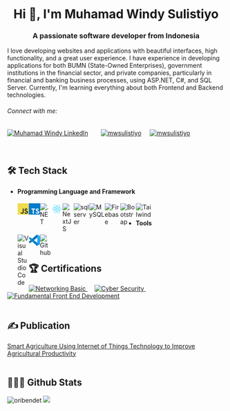 <h1 align="center">Hi 👋, I'm Muhamad Windy Sulistiyo</h1>
<h3 align="center">A passionate software developer from Indonesia</h3>
<p> 
I love developing websites and applications with beautiful interfaces, high functionality, and a great user experience. I have experience in developing applications for both BUMN (State-Owned Enterprises), government institutions in the financial sector, and private companies, particularly in financial and banking business processes, using ASP.NET, C#, and SQL Server. Currently, I'm learning everything about both Frontend and Backend technologies.
</p>

###### Connect with me:
<a href="https://www.linkedin.com/in/muhamad-windy-sulistiyo-505653120" target="blank" style="margin-right:10px"><img align="center" src="https://upload.wikimedia.org/wikipedia/commons/thumb/8/81/LinkedIn_icon.svg/72px-LinkedIn_icon.svg.png" alt="Muhamad Windy LinkedIn" height="30" width="30" /></a>
&nbsp;&nbsp;&nbsp; 
<a href="https://instagram.com/mwsulistiyo" target="blank"><img align="center" src="https://upload.wikimedia.org/wikipedia/commons/thumb/9/95/Instagram_logo_2022.svg/600px-Instagram_logo_2022.svg.png" alt="mwsulistiyo" height="30" width="30" /></a>
&nbsp;&nbsp;&nbsp; 
<a href="https://api.whatsapp.com/send/?phone=6285640229650&text=Halo+Muhamad+Windy" target="blank"><img align="center" src="https://upload.wikimedia.org/wikipedia/commons/thumb/1/19/WhatsApp_logo-color-vertical.svg/50px-WhatsApp_logo-color-vertical.svg.png" alt="mwsulistiyo" height="30" width="30" /></a>
<br />  
<br />  

## 🛠 Tech Stack
- #### Programming Language and Framework
  <img align="left" alt="JavaScript" width="26px" src="https://raw.githubusercontent.com/github/explore/80688e429a7d4ef2fca1e82350fe8e3517d3494d/topics/javascript/javascript.png" />
  <img align="left" alt="Typescript" width="26px" src="https://raw.githubusercontent.com/github/explore/80688e429a7d4ef2fca1e82350fe8e3517d3494d/topics/typescript/typescript.png" />
  <img align="left" alt=".NET" width="26px" src="https://upload.wikimedia.org/wikipedia/commons/7/7d/Microsoft_.NET_logo.svg" />
  <img align="left" alt="ReactJS" width="26px" src="https://raw.githubusercontent.com/github/explore/80688e429a7d4ef2fca1e82350fe8e3517d3494d/topics/react/react.png" />
  <img align="left" alt="NextJS" width="26px" src="https://upload.wikimedia.org/wikipedia/commons/thumb/5/5b/Nextjs-icon-512x309-yynfidez.png/220px-Nextjs-icon-512x309-yynfidez.png"/>
  <img align="left" alt="sql server" width="36px" src="https://www.svgrepo.com/show/303229/microsoft-sql-server-logo.svg" />
  <img align="left" alt="MySQL" width="36px" src="https://labs.mysql.com/common/logos/mysql-logo.svg?v2" />
  <img align="left" alt="Firebase" width="36px" src="https://upload.wikimedia.org/wikipedia/commons/thumb/c/cf/Firebase_icon.svg/120px-Firebase_icon.svg.png" />
  <img align="left" alt="Bootstrap" width="36px" src="https://avatars.githubusercontent.com/u/2918581?s=48&v=4" />
  <img align="left" alt="Tailwind" width="36px" src="https://avatars.githubusercontent.com/u/67109815?s=48&v=4" />
  <br /> 

- #### Tools
  <img align="left" alt="Visual Studio Code" width="26px" src="https://upload.wikimedia.org/wikipedia/commons/thumb/2/2c/Visual_Studio_Icon_2022.svg/193px-Visual_Studio_Icon_2022.svg.png" />
  <img align="left" alt="Visual Studio Code" width="26px" src="https://raw.githubusercontent.com/github/explore/80688e429a7d4ef2fca1e82350fe8e3517d3494d/topics/visual-studio-code/visual-studio-code.png" />
  <img align="left" alt="Github" width="26px" src="https://github.githubassets.com/assets/GitHub-Mark-ea2971cee799.png" />
<br />  
<br />  

## 🏆 Certifications  
<a target="_blank" href="https://www.credly.com/badges/2350e27f-c589-4944-a650-91368153b86c">   
  <img width="100px" src="https://images.credly.com/size/340x340/images/5bdd6a39-3e03-4444-9510-ecff80c9ce79/image.png" alt="Networking Basic" />
</a>&nbsp;&nbsp;&nbsp; 
<a target="_blank" href="https://www.credly.com/earner/earned/badge/2b0998a6-049a-4f22-8f75-317dba7e5073">   
  <img width="100px" src="https://images.credly.com/size/340x340/images/af8c6b4e-fc31-47c4-8dcb-eb7a2065dc5b/I2CS__1_.png" alt="Cyber Security" />
</a> &nbsp;&nbsp;&nbsp; 
<a target="_blank" href="https://www.dicoding.com/certificates/QLZ94KMM2P5D">   
  <img width="100px" src="https://dicoding-web-img.sgp1.cdn.digitaloceanspaces.com/original/commons/certificate_logo.png" alt="Fundamental Front End Development" />
</a> 
<br />  
<br />  

## ✍️ Publication
<a target="_blank" href="https://solidstatetechnology.us/index.php/JSST/article/view/2763">   
  Smart Agriculture Using Internet of Things Technology to Improve Agricultural Productivity
</a>
<br />  
<br />  

## 👨🏻‍💻 Github Stats
<div style="display:inline">
  <img height="200px" src="https://github-readme-streak-stats.herokuapp.com/?user=muhamadwindy" alt="oribendet" />
  <img height="200px" src="https://github-readme-stats.vercel.app/api/top-langs/?username=muhamadwindy&layout=donut-vertical" />  
</div>  

